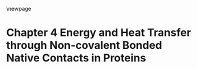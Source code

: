 \newpage
# Chapter 4 Energy and Heat Transfer through Non-covalent Bonded Native Contacts in Proteins 

